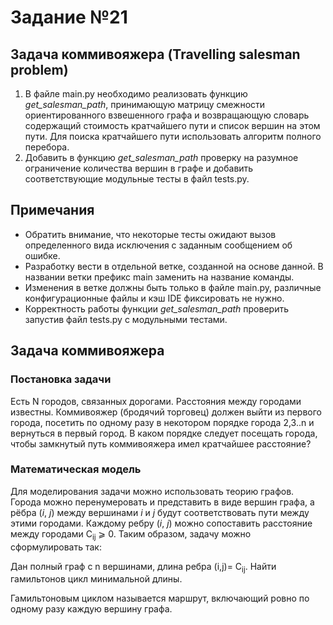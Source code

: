 
# Задание №21
## Задача коммивояжера (Travelling salesman problem)
1. В файле main.py необходимо реализовать функцию *get_salesman_path*, принимающую матрицу смежности ориентированного взвешенного графа и возвращающую словарь содержащий стоимость кратчайшего пути и список вершин на этом пути. Для поиска кратчайшего пути использовать алгоритм полного перебора.
2. Добавить в функцию *get_salesman_path* проверку на разумное ограничение количества вершин в графе и добавить соответствующие модульные тесты в файл tests.py.
## Примечания
- Обратить внимание, что некоторые тесты ожидают вызов определенного вида исключения с заданным сообщением об ошибке.  
- Разработку вести в отдельной ветке, созданной на основе данной. В названии ветки префикс main заменить на название команды.  
- Изменения в ветке должны быть только в файле main.py, различные конфигурационные файлы и кэш IDE фиксировать не нужно.  
- Корректность работы функции *get_salesman_path* проверить запустив файл tests.py с модульными тестами. 

## Задача коммивояжера
### Постановка задачи
Есть N городов, связанных дорогами. Расстояния между городами известны. Коммивояжер (бродячий торговец) должен выйти из первого города, посетить по одному разу в некотором порядке города 2,3..n и вернуться в первый город. В каком порядке следует посещать города, чтобы замкнутый путь коммивояжера имел кратчайшее расстояние?
### Математическая модель
Для моделирования задачи можно использовать теорию графов. Города можно перенумеровать и представить в виде вершин графа, а рёбра (*i*, *j*) между вершинами *i* и *j* будут соответствовать пути между этими городами. Каждому ребру (*i*, *j*) можно сопоставить расстояние между городами С<sub>ij</sub> ⩾ 0. Таким образом, задачу можно сформулировать так: 

Дан полный граф с n вершинами, длина ребра (i,j)= С<sub>ij</sub>. Найти гамильтонов цикл минимальной длины.

Гамильтоновым циклом называется маршрут, включающий ровно по одному разу каждую вершину графа.
